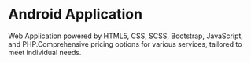 # Android Application
Web Application powered by HTML5, CSS, SCSS, Bootstrap, JavaScript, and PHP.Comprehensive pricing options for various services, tailored to meet individual needs.
